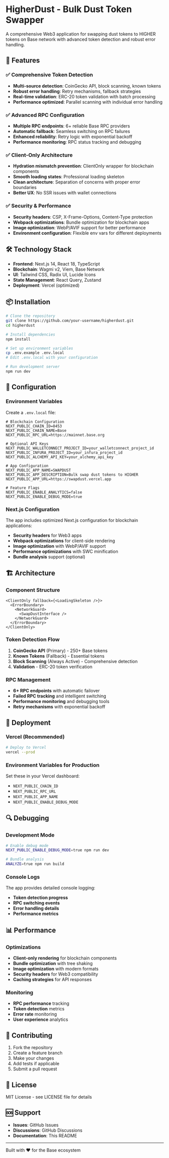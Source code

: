 # HigherDust - Bulk Dust Token Swapper

A comprehensive Web3 application for swapping dust tokens to HIGHER tokens on Base network with advanced token detection and robust error handling.

## 🚀 Features

### ✅ **Comprehensive Token Detection**
- **Multi-source detection**: CoinGecko API, block scanning, known tokens
- **Robust error handling**: Retry mechanisms, fallback strategies
- **Real-time validation**: ERC-20 token validation with batch processing
- **Performance optimized**: Parallel scanning with individual error handling

### ✅ **Advanced RPC Configuration**
- **Multiple RPC endpoints**: 6+ reliable Base RPC providers
- **Automatic fallback**: Seamless switching on RPC failures
- **Enhanced reliability**: Retry logic with exponential backoff
- **Performance monitoring**: RPC status tracking and debugging

### ✅ **Client-Only Architecture**
- **Hydration mismatch prevention**: ClientOnly wrapper for blockchain components
- **Smooth loading states**: Professional loading skeleton
- **Clean architecture**: Separation of concerns with proper error boundaries
- **Better UX**: No SSR issues with wallet connections

### ✅ **Security & Performance**
- **Security headers**: CSP, X-Frame-Options, Content-Type protection
- **Webpack optimizations**: Bundle optimization for blockchain apps
- **Image optimization**: WebP/AVIF support for better performance
- **Environment configuration**: Flexible env vars for different deployments

## 🛠️ Technology Stack

- **Frontend**: Next.js 14, React 18, TypeScript
- **Blockchain**: Wagmi v2, Viem, Base Network
- **UI**: Tailwind CSS, Radix UI, Lucide Icons
- **State Management**: React Query, Zustand
- **Deployment**: Vercel (optimized)

## 📦 Installation

```bash
# Clone the repository
git clone https://github.com/your-username/higherdust.git
cd higherdust

# Install dependencies
npm install

# Set up environment variables
cp .env.example .env.local
# Edit .env.local with your configuration

# Run development server
npm run dev
```

## 🔧 Configuration

### Environment Variables

Create a `.env.local` file:

```env
# Blockchain Configuration
NEXT_PUBLIC_CHAIN_ID=8453
NEXT_PUBLIC_CHAIN_NAME=Base
NEXT_PUBLIC_RPC_URL=https://mainnet.base.org

# Optional API Keys
NEXT_PUBLIC_WALLETCONNECT_PROJECT_ID=your_walletconnect_project_id
NEXT_PUBLIC_INFURA_PROJECT_ID=your_infura_project_id
NEXT_PUBLIC_ALCHEMY_API_KEY=your_alchemy_api_key

# App Configuration
NEXT_PUBLIC_APP_NAME=SWAPDUST
NEXT_PUBLIC_APP_DESCRIPTION=Bulk swap dust tokens to HIGHER
NEXT_PUBLIC_APP_URL=https://swapdust.vercel.app

# Feature Flags
NEXT_PUBLIC_ENABLE_ANALYTICS=false
NEXT_PUBLIC_ENABLE_DEBUG_MODE=true
```

### Next.js Configuration

The app includes optimized Next.js configuration for blockchain applications:

- **Security headers** for Web3 apps
- **Webpack optimizations** for client-side rendering
- **Image optimization** with WebP/AVIF support
- **Performance optimizations** with SWC minification
- **Bundle analysis** support (optional)

## 🏗️ Architecture

### Component Structure

```
<ClientOnly fallback={<LoadingSkeleton />}>
  <ErrorBoundary>
    <NetworkGuard>
      <SwapDustInterface />
    </NetworkGuard>
  </ErrorBoundary>
</ClientOnly>
```

### Token Detection Flow

1. **CoinGecko API** (Primary) - 250+ Base tokens
2. **Known Tokens** (Fallback) - Essential tokens
3. **Block Scanning** (Always Active) - Comprehensive detection
4. **Validation** - ERC-20 token verification

### RPC Management

- **6+ RPC endpoints** with automatic failover
- **Failed RPC tracking** and intelligent switching
- **Performance monitoring** and debugging tools
- **Retry mechanisms** with exponential backoff

## 🚀 Deployment

### Vercel (Recommended)

```bash
# Deploy to Vercel
vercel --prod
```

### Environment Variables for Production

Set these in your Vercel dashboard:

- `NEXT_PUBLIC_CHAIN_ID`
- `NEXT_PUBLIC_RPC_URL`
- `NEXT_PUBLIC_APP_NAME`
- `NEXT_PUBLIC_ENABLE_DEBUG_MODE`

## 🔍 Debugging

### Development Mode

```bash
# Enable debug mode
NEXT_PUBLIC_ENABLE_DEBUG_MODE=true npm run dev

# Bundle analysis
ANALYZE=true npm run build
```

### Console Logs

The app provides detailed console logging:

- **Token detection progress**
- **RPC switching events**
- **Error handling details**
- **Performance metrics**

## 📊 Performance

### Optimizations

- **Client-only rendering** for blockchain components
- **Bundle optimization** with tree shaking
- **Image optimization** with modern formats
- **Security headers** for Web3 compatibility
- **Caching strategies** for API responses

### Monitoring

- **RPC performance** tracking
- **Token detection** metrics
- **Error rate** monitoring
- **User experience** analytics

## 🤝 Contributing

1. Fork the repository
2. Create a feature branch
3. Make your changes
4. Add tests if applicable
5. Submit a pull request

## 📄 License

MIT License - see LICENSE file for details

## 🆘 Support

- **Issues**: GitHub Issues
- **Discussions**: GitHub Discussions
- **Documentation**: This README

---

Built with ❤️ for the Base ecosystem 